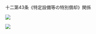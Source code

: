 十二第43条《特定設備等の特別償却》関係

![](https://www.nta.go.jp/tmp/e2f0eb68-8bf2-40f3-916f-bdf1826395ff/images/b553bd189c0686d017bcd007600c34d56ae697c499ba76b34b90657d4edd73ec.jpg)

![](https://www.nta.go.jp/tmp/e2f0eb68-8bf2-40f3-916f-bdf1826395ff/images/649e7027bd928b7e993c30a9cc7255fd86258109c3d55eda482a8a89bf3eea1e.jpg)